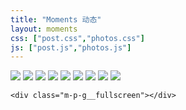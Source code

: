 ```yaml
---
title: "Moments 动态"
layout: moments
css: ["post.css","photos.css"]
js: ["post.js","photos.js"]
---
```




<div class="m-p-g">
	<div class="m-p-g__thumbs" data-google-image-layout data-max-height="350">
		<img src="http://unsplash.it/600/400?image=940" data-full="http://unsplash.it/1200/800?image=940" class="m-p-g__thumbs-img" />
		<img src="http://unsplash.it/640/450?image=906" data-full="http://unsplash.it/1280/900?image=906" class="m-p-g__thumbs-img" />
		<img src="http://unsplash.it/550/420?image=885" data-full="http://unsplash.it/1100/840?image=885" class="m-p-g__thumbs-img" />
		<img src="http://unsplash.it/650/450?image=823" data-full="http://unsplash.it/1300/900?image=823" class="m-p-g__thumbs-img" />
		<img src="http://unsplash.it/600/350?image=815" data-full="http://unsplash.it/1200/700?image=815" class="m-p-g__thumbs-img" />
		<img src="http://unsplash.it/560/500?image=677" data-full="http://unsplash.it/1120/1000?image=677" class="m-p-g__thumbs-img" />
		<img src="http://unsplash.it/670/410?image=401" data-full="http://unsplash.it/1340/820?image=401" class="m-p-g__thumbs-img" />
		<img src="http://unsplash.it/620/340?image=623" data-full="http://unsplash.it/1240/680?image=623" class="m-p-g__thumbs-img" />
		<img src="http://unsplash.it/790/390?image=339" data-full="http://unsplash.it/1580/780?image=339" class="m-p-g__thumbs-img" />
	</div>

	<div class="m-p-g__fullscreen"></div>
</div>

<script>
	var elem = document.querySelector('.m-p-g');

	document.addEventListener('DOMContentLoaded', function() {
		var gallery = new MaterialPhotoGallery(elem);
	});
</script>
